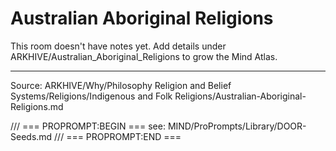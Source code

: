 # Australian Aboriginal Religions

This room doesn't have notes yet. Add details under ARKHIVE/Australian_Aboriginal_Religions to grow the Mind Atlas.

---
Source: ARKHIVE/Why/Philosophy Religion and Belief Systems/Religions/Indigenous and Folk Religions/Australian-Aboriginal-Religions.md

/// === PROPROMPT:BEGIN ===
see: MIND/ProPrompts/Library/DOOR-Seeds.md
/// === PROPROMPT:END ===
